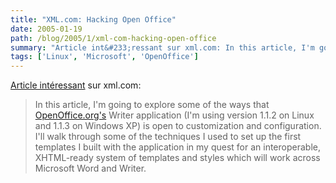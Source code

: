 ```yaml
---
title: "XML.com: Hacking Open Office"
date: 2005-01-19
path: /blog/2005/1/xml-com-hacking-open-office
summary: "Article int&#233;ressant sur xml.com: In this article, I'm going to explore some of the ways that OpenOffice.org's Writer application (I'm using version 1.1.2 on Linux and 1.1.3 on Windows XP) is open to customization and configuration."
tags: ['Linux', 'Microsoft', 'OpenOffice']
---
```


<a href="http://www.xml.com/pub/a/2005/01/26/hacking-ooo.html">Article
int&#233;ressant</a> sur xml.com:

<blockquote>
In this article, I'm going to explore some of the ways
that <a href="http://openoffice.org/">OpenOffice.org's</a>
Writer application (I'm using version 1.1.2 on Linux and 1.1.3
on Windows XP) is open to customization and configuration.
I'll walk through some of the techniques I used to set up the
first templates I built with the application in my quest for
an interoperable, XHTML-ready system of templates and styles
which will work across Microsoft Word and Writer.
</blockquote>

